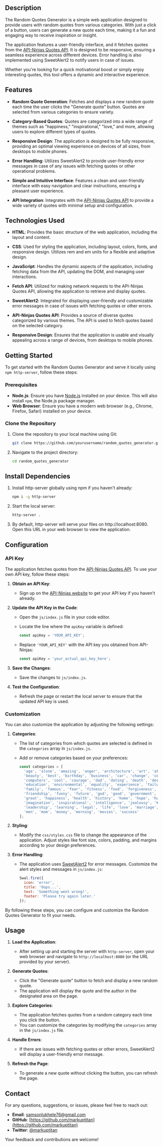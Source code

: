 ## Description

The Random Quotes Generator is a simple web application designed to provide users with random quotes from various categories. With just a click of a button, users can generate a new quote each time, making it a fun and engaging way to receive inspiration or insight.

The application features a user-friendly interface, and it fetches quotes from the [API-Ninjas Quotes API](https://api-ninjas.com/api/quotes). It is designed to be responsive, ensuring a seamless experience across different devices. Error handling is also implemented using SweetAlert2 to notify users in case of issues.

Whether you're looking for a quick motivational boost or simply enjoy interesting quotes, this tool offers a dynamic and interactive experience.

## Features

- **Random Quote Generation**: Fetches and displays a new random quote each time the user clicks the "Generate quote" button. Quotes are selected from various categories to ensure variety.

- **Category-Based Quotes**: Quotes are categorized into a wide range of themes such as "happiness," "inspirational," "love," and more, allowing users to explore different types of quotes.

- **Responsive Design**: The application is designed to be fully responsive, providing an optimal viewing experience on devices of all sizes, from desktops to mobile phones.

- **Error Handling**: Utilizes SweetAlert2 to provide user-friendly error messages in case of any issues with fetching quotes or other operational problems.

- **Simple and Intuitive Interface**: Features a clean and user-friendly interface with easy navigation and clear instructions, ensuring a pleasant user experience.

- **API Integration**: Integrates with the [API-Ninjas Quotes API](https://api-ninjas.com/api/quotes) to provide a wide variety of quotes with minimal setup and configuration.

## Technologies Used

- **HTML**: Provides the basic structure of the web application, including the layout and content.
  
- **CSS**: Used for styling the application, including layout, colors, fonts, and responsive design. Utilizes rem and em units for a flexible and adaptive design.

- **JavaScript**: Handles the dynamic aspects of the application, including fetching data from the API, updating the DOM, and managing user interactions.

- **Fetch API**: Utilized for making network requests to the API-Ninjas Quotes API, allowing the application to retrieve and display quotes.

- **SweetAlert2**: Integrated for displaying user-friendly and customizable error messages in case of issues with fetching quotes or other errors.

- **API-Ninjas Quotes API**: Provides a source of diverse quotes categorized by various themes. The API is used to fetch quotes based on the selected category.

- **Responsive Design**: Ensures that the application is usable and visually appealing across a range of devices, from desktops to mobile phones.

## Getting Started

To get started with the Random Quotes Generator and serve it locally using `npm http-server`, follow these steps:

### Prerequisites

- **Node.js**: Ensure you have [Node.js](https://nodejs.org/) installed on your device. This will also install `npm`, the Node.js package manager.
- **Web Browser**: Ensure you have a modern web browser (e.g., Chrome, Firefox, Safari) installed on your device.

### Clone the Repository

1. Clone the repository to your local machine using Git:

   ```bash
   git clone https://github.com/yourusername/random_quotes_generator.git
   ```
2. Navigate to the project directory:
   ```bash
   cd random_quotes_generator
   ```
## Install Dependencies
1. Install http-server globally using npm if you haven't already:
   ```bash
   npm i -g http-server
   ```
2. Start the local server:
   ```bash
   http-server .
   ```
3. By default, http-server will serve your files on http://localhost:8080. Open this URL in your web browser to view the application.

## Configuration

### API Key

The application fetches quotes from the [API-Ninjas Quotes API](https://api-ninjas.com/api/quotes). To use your own API key, follow these steps:

1. **Obtain an API Key**:
   - Sign up on the [API-Ninjas website](https://api-ninjas.com) to get your API key if you haven't already.

2. **Update the API Key in the Code**:
   - Open the `js/index.js` file in your code editor.
   - Locate the line where the `apiKey` variable is defined:

     ```javascript
     const apiKey = 'YOUR_API_KEY';
     ```

   - Replace `'YOUR_API_KEY'` with the API key you obtained from API-Ninjas:

     ```javascript
     const apiKey = 'your_actual_api_key_here';
     ```

3. **Save the Changes**:
   - Save the changes to `js/index.js`.

4. **Test the Configuration**:
   - Refresh the page or restart the local server to ensure that the updated API key is used.

### Customization

You can also customize the application by adjusting the following settings:

1. **Categories**:
   - The list of categories from which quotes are selected is defined in the `categories` array in `js/index.js`.
   - Add or remove categories based on your preferences:

     ```javascript
     const categories = [
       'age', 'alone', 'amazing', 'anger', 'architecture', 'art', 'attitude',
       'beauty', 'best', 'birthday', 'business', 'car', 'change', 'communication',
       'computers', 'cool', 'courage', 'dad', 'dating', 'death', 'design', 'dreams',
       'education', 'environmental', 'equality', 'experience', 'failure', 'faith',
       'family', 'famous', 'fear', 'fitness', 'food', 'forgiveness', 'freedom',
       'friendship', 'funny', 'future', 'god', 'good', 'government', 'graduation',
       'great', 'happiness', 'health', 'history', 'home', 'hope', 'humor',
       'imagination', 'inspirational', 'intelligence', 'jealousy', 'knowledge',
       'leadership', 'learning', 'legal', 'life', 'love', 'marriage', 'medical',
       'men', 'mom', 'money', 'morning', 'movies', 'success'
     ];
     ```

2. **Styling**:
   - Modify the `css/styles.css` file to change the appearance of the application. Adjust styles like font size, colors, padding, and margins according to your design preferences.

3. **Error Handling**:
   - The application uses [SweetAlert2](https://sweetalert2.github.io/) for error messages. Customize the alert styles and messages in `js/index.js`:

     ```javascript
     Swal.fire({
       icon: 'error',
       title: 'Oops...',
       text: 'Something went wrong!',
       footer: 'Please try again later.'
     });
     ```

By following these steps, you can configure and customize the Random Quotes Generator to fit your needs.

## Usage

1. **Load the Application**:
   - After setting up and starting the server with `http-server`, open your web browser and navigate to `http://localhost:8080` (or the URL provided by your server).

2. **Generate Quotes**:
   - Click the "Generate quote" button to fetch and display a new random quote.
   - The application will display the quote and the author in the designated area on the page.

3. **Explore Categories**:
   - The application fetches quotes from a random category each time you click the button.
   - You can customize the categories by modifying the `categories` array in the `js/index.js` file.

4. **Handle Errors**:
   - If there are issues with fetching quotes or other errors, SweetAlert2 will display a user-friendly error message.

5. **Refresh the Page**:
   - To generate a new quote without clicking the button, you can refresh the page.

## Contact

For any questions, suggestions, or issues, please feel free to reach out:

- **Email**: [samsonlukhele76@gmail.com](mailto:samsonlukhele76@gmail.com)
- **GitHub**: [https://github.com/markuptitan](https://github.com/markuptitan)
- **Twitter**: [@markuptitan](https://twitter.com/markuptitan)

Your feedback and contributions are welcome!
